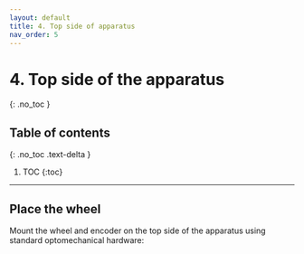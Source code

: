 ```yaml
---
layout: default
title: 4. Top side of apparatus
nav_order: 5
---
```


# 4. Top side of the apparatus
{: .no_toc }

## Table of contents
{: .no_toc .text-delta }

1. TOC
{:toc}

---

## Place the wheel

Mount the wheel and encoder on the top side of the apparatus using standard optomechanical hardware:
